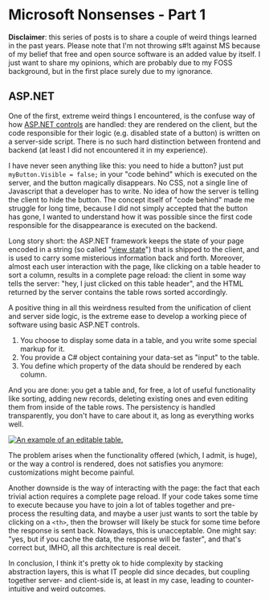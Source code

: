 # Microsoft Nonsenses - Part 1

**Disclaimer**: this series of posts is to share a couple of weird things learned in the past years. Please note that I'm not throwing s#!t against MS because of my belief that free and open source software is an added value by itself. I just want to share my opinions, which are probably due to my FOSS background, but in the first place surely due to my ignorance.

## ASP&#x0002e;NET

One of the first, extreme weird things I encountered, is the confuse way of how [ASP.NET controls](https://msdn.microsoft.com/en-us/library/bb386451.aspx) are handled: they are rendered on the client, but the code responsible for their logic (e.g. disabled state of a button) is written on a server-side script. There is no such hard distinction between frontend and backend (at least I did not encountered it in my experience).

I have never seen anything like this: you need to hide a button? just put `myButton.Visible = false;` in your "code behind" which is executed on the server, and the button magically disappears. No CSS, not a single line of Javascript that a developer has to write. No idea of how the server is telling the client to hide the button. The concept itself of "code behind" made me struggle for long time, because I did not simply accepted that the button has gone, I wanted to understand how it was possible since the first code responsible for the disappearance is executed on the backend.

Long story short: the ASP&#x0002e;NET framework keeps the state of your page encoded in a string (so called "[view state](https://msdn.microsoft.com/en-us/library/ms972976.aspx)") that is shipped to the client, and is used to carry some misterious information back and forth. Moreover, almost each user interaction with the page, like clicking on a table header to sort a column, results in a complete page reload: the client in some way tells the server: "hey, I just clicked on this table header", and the HTML returned by the server contains the table rows sorted accordingly.

A positive thing in all this weirdness resulted from the unification of client and server side logic, is the extreme ease to develop a working piece of software using basic ASP&#x0002e;NET controls.

1. You choose to display some data in a table, and you write some special markup for it.
2. You provide a C# object containing your data-set as "input" to the table.
3. You define which property of the data should be rendered by each column.

And you are done: you get a table and, for free, a lot of useful functionality like sorting, adding new records, deleting existing ones and even editing them from inside of the table rows. The persistency is handled transparently, you don't have to care about it, as long as everything works well.

[![An example of an editable table.](http://www.aspneto.com/webblogscontent/uploads/images/gridview-inline-add-insert-edit-update-delete-data-example-in-asp-net.png)](http://www.aspneto.com/webblogscontent/uploads/images/gridview-inline-add-insert-edit-update-delete-data-example-in-asp-net.png)

The problem arises when the functionality offered (which, I admit, is huge), or the way a control is rendered, does not satisfies you anymore: customizations might become painful.

Another downside is the way of interacting with the page: the fact that each trivial action requires a complete page reload. If your code takes some time to execute because you have to join a lot of tables together and pre-process the resulting data, and maybe a user just wants to sort the table by clicking on a `<th>`, then the browser will likely be stuck for some time before the response is sent back. Nowadays, this is unacceptable. One might say: "yes, but if you cache the data, the response will be faster", and that's correct but, IMHO, all this architecture is real deceit.

In conclusion, I think it's pretty ok to hide complexity by stacking abstraction layers, this is what IT people did since decades, but coupling together server- and client-side is, at least in my case, leading to counter-intuitive and weird outcomes.
